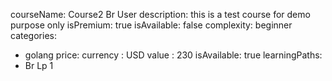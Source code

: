 courseName: Course2 Br User
description: this is a test course for demo purpose only
isPremium: true
isAvailable: false
complexity: beginner
categories:
- golang
price: 
  currency : USD
  value : 230 
isAvailable: true
learningPaths:
- Br Lp 1